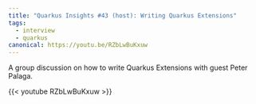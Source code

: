 ```yaml
---
title: "Quarkus Insights #43 (host): Writing Quarkus Extensions"
tags:
  - interview
  - quarkus
canonical: https://youtu.be/RZbLwBuKxuw
---
```


A group discussion on how to write Quarkus Extensions with guest Peter Palaga.

{{< youtube RZbLwBuKxuw >}}